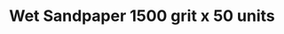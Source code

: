 ---
layout: product
title: "Wet Sandpaper 1500 grit x 50 units"
price: "500" 
desc: "Šmirgla"
img_path: "/assets/img/AK9027.webp"
brand: "AK"
available: true
special_offer: true
new: false
soon: false
cat: "070000"
subcat: "070200"
subsubcat: "070201"
sifra: "AK9027"
popular: false
spec: true
---